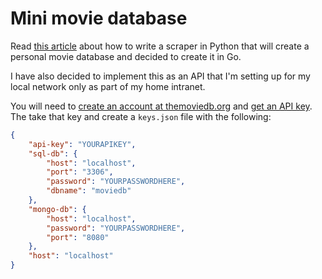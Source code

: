 # Mini movie database

Read [this article](https://towardsdatascience.com/step-by-step-guide-to-build-your-own-mini-imdb-database-fc39af27d21b) about how to write a scraper in Python that will create a personal movie database and decided to create it in Go.

I have also decided to implement this as an API that I'm setting up for my local network only as part of my home intranet. 

You will need to [create an account at themoviedb.org](https://www.themoviedb.org/account/signup) and [get an API key](https://developers.themoviedb.org/3/getting-started/introduction). The take that key and create a `keys.json` file with the following:

```json
{
    "api-key": "YOURAPIKEY",
    "sql-db": {
        "host": "localhost",
        "port": "3306",
        "password": "YOURPASSWORDHERE",
        "dbname": "moviedb"
    },
    "mongo-db": {
        "host": "localhost",
        "password": "YOURPASSWORDHERE",
        "port": "8080"
    },
    "host": "localhost"    
}
```